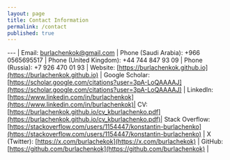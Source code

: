 ```yaml
---
layout: page
title: Contact Information
permalink: /contact
published: true
---
```


<style>
th, td {
  padding: 5px;
  text-align: left;
}
</style>

--- |
Email: [burlachenkok@gmail.com](mailto:burlachenkok@gmail.com) |
Phone (Saudi Arabia): +966 0565695517 |
Phone (United Kingdom): +44 744 847 93 09 |
Phone (Russia): +7 926 470 01 93 |
Website: [https://burlachenkok.github.io](https://burlachenkok.github.io) |
Google Scholar: [https://scholar.google.com/citations?user=3pA-LoQAAAAJ](https://scholar.google.com/citations?user=3pA-LoQAAAAJ) |
LinkedIn: [https://www.linkedin.com/in/burlachenkok](https://www.linkedin.com/in/burlachenkok)|
CV: [https://burlachenkok.github.io/cv_kburlachenko.pdf](https://burlachenkok.github.io/cv_kburlachenko.pdf)|
Stack Overflow: [https://stackoverflow.com/users/1154447/konstantin-burlachenko](https://stackoverflow.com/users/1154447/konstantin-burlachenko) |
X (Twitter): [https://x.com/burlachekok](https://x.com/burlachekok) |
GitHub: [https://github.com/burlachenkok](https://github.com/burlachenkok) |
